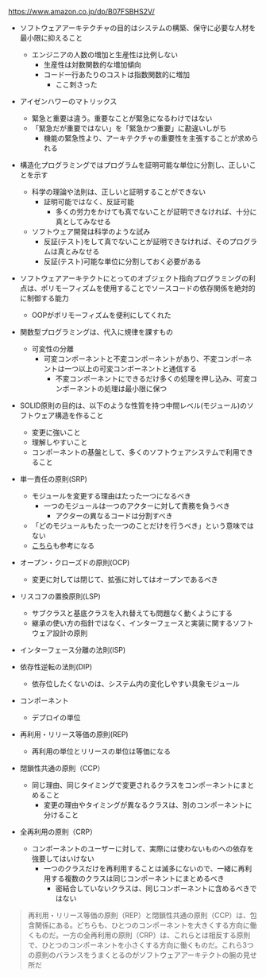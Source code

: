 https://www.amazon.co.jp/dp/B07FSBHS2V/

- ソフトウェアアーキテクチャの目的はシステムの構築、保守に必要な人材を最小限に抑えること
  - エンジニアの人数の増加と生産性は比例しない
    - 生産性は対数関数的な増加傾向
    - コード一行あたりのコストは指数関数的に増加
      - ここ刺さった

- アイゼンハワーのマトリックス
  - 緊急と重要は違う。重要なことが緊急になるわけではない
  - 「緊急だが重要ではない」を「緊急かつ重要」に勘違いしがち
    - 機能の緊急性より、アーキテクチャの重要性を主張することが求められる

- 構造化プログラミングではプログラムを証明可能な単位に分割し、正しいことを示す
  - 科学の理論や法則は、正しいと証明することができない
    - 証明可能ではなく、反証可能
      - 多くの労力をかけても真でないことが証明できなければ、十分に真としてみなせる
  - ソフトウェア開発は科学のような試み
    - 反証(テスト)をして真でないことが証明できなければ、そのプログラムは真とみなせる
    - 反証(テスト)可能な単位に分割しておく必要がある

- ソフトウェアアーキテクトにとってのオブジェクト指向プログラミングの利点は、ポリモーフィズムを使用することでソースコードの依存関係を絶対的に制御する能力
  - OOPがポリモーフィズムを便利にしてくれた

- 関数型プログラミングは、代入に規律を課すもの
  - 可変性の分離
    - 可変コンポーネントと不変コンポーネントがあり、不変コンポーネントは一つ以上の可変コンポーネントと通信する
      - 不変コンポーネントにできるだけ多くの処理を押し込み、可変コンポーネントの処理は最小限に保つ

- SOLID原則の目的は、以下のような性質を持つ中間レベル(モジュール)のソフトウェア構造を作ること
  - 変更に強いこと
  - 理解しやすいこと
  - コンポーネントの基盤として、多くのソフトウェアシステムで利用できること

- 単一責任の原則(SRP)
  - モジュールを変更する理由はたった一つになるべき
    - 一つのモジュールは一つのアクターに対して責務を負うべき
      - アクターの異なるコードは分割すべき
  - 「どのモジュールもたった一つのことだけを行うべき」という意味ではない
  - [こちら](https://xn--97-273ae6a4irb6e2hsoiozc2g4b8082p.com/%E3%82%A8%E3%83%83%E3%82%BB%E3%82%A4/%E5%8D%98%E4%B8%80%E8%B2%AC%E4%BB%BB%E5%8E%9F%E5%89%87/)も参考になる

- オープン・クローズドの原則(OCP)
  - 変更に対しては閉じて、拡張に対してはオープンであるべき

- リスコフの置換原則(LSP)
  - サブクラスと基底クラスを入れ替えても問題なく動くようにする
  - 継承の使い方の指針ではなく、インターフェースと実装に関するソフトウェア設計の原則

- インターフェース分離の法則(ISP)

- 依存性逆転の法則(DIP)
  - 依存位したくないのは、システム内の変化しやすい具象モジュール

- コンポーネント
  - デプロイの単位

- 再利用・リリース等価の原則(REP)
  - 再利用の単位とリリースの単位は等価になる

- 閉鎖性共通の原則（CCP）
  - 同じ理由、同じタイミングで変更されるクラスをコンポーネントにまとめること
    - 変更の理由やタイミングが異なるクラスは、別のコンポーネントに分けること

- 全再利用の原則（CRP）
  - コンポーネントのユーザーに対して、実際には使わないものへの依存を強要してはいけない
    - 一つのクラスだけを再利用することは滅多にないので、一緒に再利用する複数のクラスは同じコンポーネントにまとめるべき
      - 密結合していないクラスは、同じコンポーネントに含めるべきではない

> 再利用・リリース等価の原則（REP）と閉鎖性共通の原則（CCP）は、包含関係にある。どちらも、ひとつのコンポーネントを大きくする方向に働くものだ。一方の全再利用の原則（CRP）は、これらとは相反する原則で、ひとつのコンポーネントを小さくする方向に働くものだ。これら3つの原則のバランスをうまくとるのがソフトウェアアーキテクトの腕の見せ所だ
